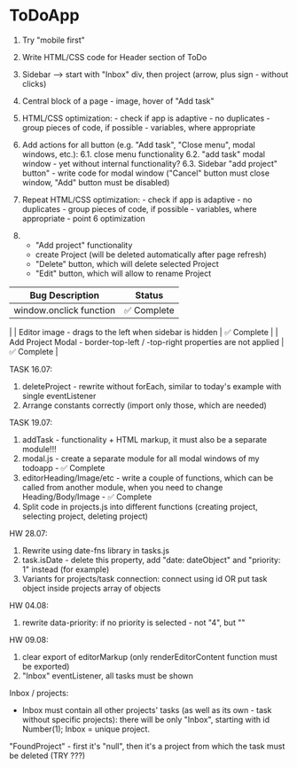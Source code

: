# ToDoApp

1. Try "mobile first"
2. Write HTML/CSS code for Header section of ToDo
3. Sidebar --> start with "Inbox" div, then project (arrow, plus sign - without clicks)
4. Central block of a page - image, hover of "Add task"

5. HTML/CSS optimization: - check if app is adaptive - no duplicates - group pieces of code, if possible - variables, where appropriate

6. Add actions for all button (e.g. "Add task", "Close menu", modal windows, etc.):
   6.1. close menu functionality
   6.2. "add task" modal window - yet without internal functionality?
   6.3. Sidebar "add project" button" - write code for modal window ("Cancel" button must close window, "Add" button must be disabled)

7. Repeat HTML/CSS optimization: - check if app is adaptive - no duplicates - group pieces of code, if possible - variables, where appropriate - point 6 optimization

8. - "Add project" functionality
   - create Project (will be deleted automatically after page refresh)
   <!-- - save it into Object (variable), if there are many of them massive of Objects -->
   - "Delete" button, which will delete selected Project
   - "Edit" button, which will allow to rename Project
   <!-- - separate list of completed "Task" with visual effects (e.g. opacity changing) -->

| Bug Description         | Status      |
| ----------------------- | ----------- |
| window.onclick function | ✅ Complete |

|
| Editor image - drags to the left when sidebar is hidden | ✅ Complete |
| Add Project Modal - border-top-left / -top-right properties are not applied | ✅ Complete |

TASK 16.07:

1. deleteProject - rewrite without forEach, similar to today's example with single eventListener
2. Arrange constants correctly (import only those, which are needed)

TASK 19.07:

1. addTask - functionality + HTML markup, it must also be a separate module!!!
2. modal.js - create a separate module for all modal windows of my todoapp - ✅ Complete
3. editorHeading/Image/etc - write a couple of functions, which can be called from another module, when you need to change Heading/Body/Image - ✅ Complete
4. Split code in projects.js into different functions (creating project, selecting project, deleting project)

HW 28.07:

1. Rewrite using date-fns library in tasks.js
2. task.isDate - delete this property, add "date: dateObject" and "priority: 1" instead (for example)
3. Variants for projects/task connection: connect using id OR put task object inside projects array of objects

HW 04.08:

1. rewrite data-priority: if no priority is selected - not "4", but ""

HW 09.08:

1. clear export of editorMarkup (only renderEditorContent function must be exported)
2. "Inbox" eventListener, all tasks must be shown


Inbox / projects:
   - Inbox must contain all other projects' tasks (as well as its own - task without specific projects):
      there will be only "Inbox", starting with id Number(1);
      Inbox = unique project.

"FoundProject" - first it's "null", then it's a project from which the task must be deleted (TRY ???)
